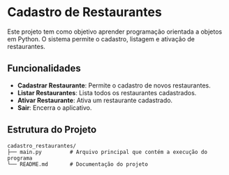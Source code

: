 # Cadastro de Restaurantes

Este projeto tem como objetivo aprender programação orientada a objetos em Python. O sistema permite o cadastro, listagem e ativação de restaurantes.

## Funcionalidades

- **Cadastrar Restaurante**: Permite o cadastro de novos restaurantes.
- **Listar Restaurantes**: Lista todos os restaurantes cadastrados.
- **Ativar Restaurante**: Ativa um restaurante cadastrado.
- **Sair**: Encerra o aplicativo.

## Estrutura do Projeto

```plaintext
cadastro_restaurantes/
├── main.py         # Arquivo principal que contém a execução do programa
└── README.md       # Documentação do projeto
